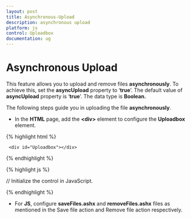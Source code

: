 ```yaml
---
layout: post
title: Asynchronous-Upload
description: asynchronous upload
platform: js
control: Uploadbox
documentation: ug
---
```


# Asynchronous Upload

This feature allows you to upload and remove files **asynchronously**. To achieve this, set the **asyncUpload** property to ‘**true**’. The default value of **asyncUpload** property is ‘**true**’. The data type is **Boolean.**

The following steps guide you in uploading the file **asynchronously**.

*  In the **HTML** page, add the **&lt;div&gt;** element to configure the **Uploadbox** element.

{% highlight html %}



     <div id="Uploadbox"></div>

{% endhighlight %}

{% highlight js %}




// Initialize the control in JavaScript.
<script>
$(function () {
//Declaration.
            $("#Uploadbox").ejUploadbox({
                saveUrl: "saveFiles.ashx",
                removeUrl: "removeFiles.ashx",
                asyncUpload: true
            }); 
        });
</script>

{% endhighlight %}

* For **JS**, configure **saveFiles.ashx** and **removeFiles.ashx** files as mentioned in the Save file action and Remove file action respectively.

